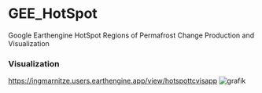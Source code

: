 # GEE_HotSpot
Google Earthengine HotSpot Regions of Permafrost Change Production and Visualization


### Visualization
https://ingmarnitze.users.earthengine.app/view/hotspottcvisapp
![grafik](https://user-images.githubusercontent.com/4864803/113686112-33675380-96c7-11eb-8b79-5a8f76b87b05.png)

